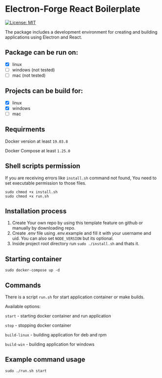 # Electron-Forge React Boilerplate

[![License: MIT](https://img.shields.io/badge/License-MIT-yellow.svg)](https://opensource.org/licenses/MIT)

The package includes a development environment for creating and building applications using Electron and React.

## Package can be run on:

- [x] linux
- [ ] windows (not tested)
- [ ] mac (not tested)

## Projects can be build for:

- [x] linux
- [x] windows
- [ ] mac

## Requirments

Docker version at least `19.03.8`

Docker Compose at least `1.25.0`

## Shell scripts permission

If you are receiving errors like `install.sh` command not found, You need to set executable permission to those files.

```
sudo chmod +x install.sh
sudo chmod +x run.sh
```

## Installation process

1. Create Your own repo by using this template feature on github or manually by downloading repo.
1. Create .env file using .env.example and fill it with your username and uid. You can also set `NODE_VERSION` but its optional.
1. Inside project root directory run `sudo ./install.sh` and thats it.

## Starting container

```
sudo docker-compose up -d
```

## Commands

There is a script `run.sh` for start application container or make builds.

Available options:

`start` - starting docker container and run application

`stop` - stopping docker container

`build-linux` - building application for deb and rpm

`build-win` - building application for windows

## Example command usage

```
sudo ./run.sh start
```
